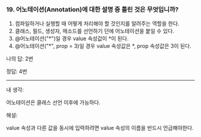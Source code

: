 ### 19. 어노테이션(Annotation)에 대한 설명 중 틀린 것은 무엇입니까?

1. 컴파일하거나 실행할 때 어떻게 처리해야 할 것인지를 알려주는 역할을 한다.
2. 클래스, 필드, 생성자, 메소드를 선언하기 던에 어노테이션을 붙일 수 있다.
3. @어노테이션("*")일 경우 value 속성값이 *이 된다.
4. @어노테이션("*", prop = 3)일 경우 value 속성값은 *, prop 속성값은 3이 된다.

나의 답: 2번

정답: 4번

---
내 생각:

어노테이션은 클래스 선언 이후에 가능하다.

해설:

value 속성과 다른 값을 동시에 입력하려면 value 속성의 이름을 반드시 언급해야한다. 